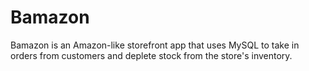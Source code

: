 # Bamazon

Bamazon is an Amazon-like storefront app that uses MySQL to take in orders from customers and deplete stock from the store's inventory. 
